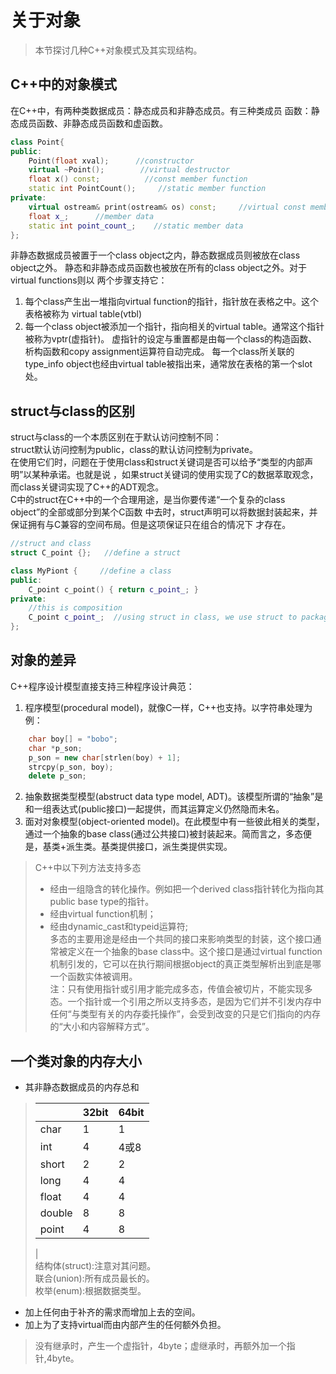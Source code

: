 # 关于对象
> 本节探讨几种C++对象模式及其实现结构。

## C++中的对象模式
在C++中，有两种类数据成员：静态成员和非静态成员。有三种类成员
函数：静态成员函数、非静态成员函数和虚函数。
```C++
class Point{
public:
	Point(float xval);      //constructor
	virtual ~Point();        //virtual destructor
	float x() const;          //const member function
	static int PointCount();     //static member function
private:
	virtual ostream& print(ostream& os) const;     //virtual const member function
	float x_;      //member data
	static int point_count_;    //static member data
};
```
非静态数据成员被置于一个class object之内，静态数据成员则被放在class object之外。
静态和非静态成员函数也被放在所有的class object之外。对于virtual functions则以
两个步骤支持它：
1. 每个class产生出一堆指向virtual function的指针，指针放在表格之中。这个表格被称为
virtual table(vtbl)
2. 每一个class object被添加一个指针，指向相关的virtual table。通常这个指针被称为vptr(虚指针)。
虚指针的设定与重置都是由每一个class的构造函数、析构函数和copy assignment运算符自动完成。
每一个class所关联的type_info object也经由virtual table被指出来，通常放在表格的第一个slot处。

## struct与class的区别
struct与class的一个本质区别在于默认访问控制不同：  
struct默认访问控制为public，class的默认访问控制为private。  
在使用它们时，问题在于使用class和struct关键词是否可以给予“类型的内部声明”以某种承诺。也就是说
，如果struct关键词的使用实现了C的数据萃取观念，而class关键词实现了C++的ADT观念。  
C中的struct在C++中的一个合理用途，是当你要传递“一个复杂的class object”的全部或部分到某个C函数
中去时，struct声明可以将数据封装起来，并保证拥有与C兼容的空间布局。但是这项保证只在组合的情况下
才存在。
```C++
//struct and class
struct C_point {};   //define a struct

class MyPiont {     //define a class
public:
	C_point c_point() { return c_point_; }
private:
	//this is composition
	C_point c_point_;  //using struct in class, we use struct to package the data
};
```
## 对象的差异
C++程序设计模型直接支持三种程序设计典范：  
1. 程序模型(procedural model)，就像C一样，C++也支持。以字符串处理为例：  
```C++
	char boy[] = "bobo";
	char *p_son;
	p_son = new char[strlen(boy) + 1];
	strcpy(p_son, boy);
	delete p_son;
```
2. 抽象数据类型模型(abstruct data type model, ADT)。该模型所谓的“抽象”是和一组表达式(public接口)一起提供，而其运算定义仍然隐而未名。
3. 面对对象模型(object-oriented model)。在此模型中有一些彼此相关的类型，通过一个抽象的base
class(通过公共接口)被封装起来。简而言之，多态便是，基类+派生类。基类提供接口，派生类提供实现。
> C++中以下列方法支持多态  
>- 经由一组隐含的转化操作。例如把一个derived class指针转化为指向其public base type的指针。
>- 经由virtual function机制；
>- 经由dynamic_cast和typeid运算符;  
多态的主要用途是经由一个共同的接口来影响类型的封装，这个接口通常被定义在一个抽象的base class中。这个接口是通过virtual function机制引发的，它可以在执行期间根据object的真正类型解析出到底是哪一个函数实体被调用。  
注：只有使用指针或引用才能完成多态，传值会被切片，不能实现多态。一个指针或一个引用之所以支持多态，是因为它们并不引发内存中任何“与类型有关的内存委托操作”，会受到改变的只是它们指向的内存的“大小和内容解释方式”。  

## 一个类对象的内存大小  
- 其非静态数据成员的内存总和  
> |	     | 32bit | 64bit|    
> | ---  | ---   | ---  |   
> | char | 1     | 1    |  
> | int  | 4     | 4或8 |  
> | short|2|2|  
>|long|4|4|  
>|float|4|4|  
>|double|8|8|  
>|point|4|8|    
>|  
>结构体(struct):注意对其问题。  
>联合(union):所有成员最长的。  
>枚举(enum):根据数据类型。  
- 加上任何由于补齐的需求而增加上去的空间。
- 加上为了支持virtual而由内部产生的任何额外负担。  
> 没有继承时，产生一个虚指针，4byte；虚继承时，再额外加一个指针,4byte。
